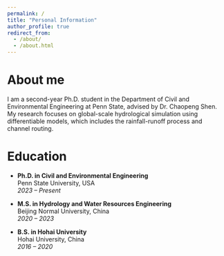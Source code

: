 ```yaml
---
permalink: /
title: "Personal Information"
author_profile: true
redirect_from: 
  - /about/
  - /about.html
---
```



About me
======
I am a second-year Ph.D. student in the Department of Civil and Environmental Engineering at Penn State, advised by Dr. Chaopeng Shen. My research focuses on global-scale hydrological simulation using differentiable models, which includes the rainfall-runoff process and channel routing. 

Education
======
- **Ph.D. in Civil and Environmental Engineering**  
  Penn State University, USA  
  *2023 – Present*

- **M.S. in Hydrology and Water Resources Engineering**  
  Beijing Normal University, China  
  *2020 – 2023*

- **B.S. in Hohai University**  
  Hohai University, China  
  *2016 – 2020*
